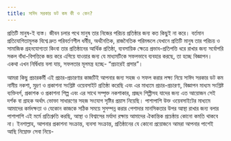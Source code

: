 ```yaml
---
title: সাঈদ সরকার ডট কম কী ও কেন?
---
```

প্রতিটি মানুষ-ই ব্যস্ত। জীবন চলার পথে মানুষ তার নিজের পরিচয় প্রতিষ্ঠার জন্য কত কিছুই না করে। বর্তমান প্রতিযোগিতামূলক বিশ্বে দ্রুত পরিবর্তণশীল ধর্মীয়, অর্থনৈতিক, রাজনৈতিক পরিমন্ডলে যেখানে প্রতিটি মানুষ তার পরিচয় ও সামাজিক গ্রহনযোগ্যতা কিংবা তার প্রতিষ্ঠানের আর্থিক প্রতিষ্ঠা, ব্যবসায়িক ক্ষেত্রে প্রভাব-প্রতিপত্তি ধরে রাখার জন্য সর্বোপরি সকল বাঁধা-বিপত্তিকে জয় করে এগিয়ে যাওয়ার জন্য যে মাধ্যমটিকে সফলভাবে ব্যবহার করছে, তা হচ্ছে বিজ্ঞাপন। একথা এখন নির্দ্বিধায় বলা যায়, সফলতার মূলমন্ত্র হচ্ছে- “প্রচারেই প্রসার”।

আমরা কিছু প্রচারকর্মী এই প্রচার-প্রচারণার কাজটিই আপনার জন্য সহজ ও সফল করার লক্ষ্য নিয়ে সাঈদ সরকার ডট কম নামীয় নকশা, মুদ্রণ ও প্রকাশনা সংশ্লিষ্ট ওয়েবসাইট প্রতিষ্ঠা করেছি এবং এর মাধ্যমে প্রচার-প্রচারণা, বিজ্ঞাপন মাধ্যম সংশ্লিষ্ট ব্যক্তিবর্গ, প্রকাশক ও প্রকাশনা শিল্প এবং এর সাথে সম্পৃক্ত নকশাকার, প্রচ্ছদ শিল্পীসহ যাদের জন্য এত আয়োজন সেই দর্শক বা গ্রাহক অর্থাৎ ভোক্তা সাধারণের সহজ সংযোগ সৃষ্টির প্রয়াস নিয়েছি। পাশাপাশি উক্ত ওয়েবসাইটের মাধ্যমে আমাদের কর্মদক্ষতা ও যেকোন কাজকে সঠিক সময়ে সুসম্পন্ন করার পেশাদার মানসিকতার উপর আস্থা রাখার জন্য বলার পাশাপাশি এই মর্মে প্রতিশ্রুতি করছি, আস্থা ও বিশ্বাসের মর্যাদা রক্ষায় আমাদের ঐকান্তিক প্রচেষ্ঠায় কোনো কমতি থাকবে না। ইনশাল্লাহ, আপনার প্রকাশনা সংক্রান্ত, ব্যবসা সংক্রান্ত, প্রতিষ্ঠানের যে কোনো প্রয়োজনে আমরা আপনার পাশেই আছি নিম্নোক্ত সেবা নিয়ে-
